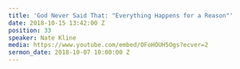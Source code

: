 ```yaml
---
title: 'God Never Said That: "Everything Happens for a Reason"'
date: 2018-10-15 13:42:00 Z
position: 33
speaker: Nate Kline
media: https://www.youtube.com/embed/OFoHOUH5Ogs?ecver=2
sermon_date: 2018-10-07 10:00:00 Z
---
```


